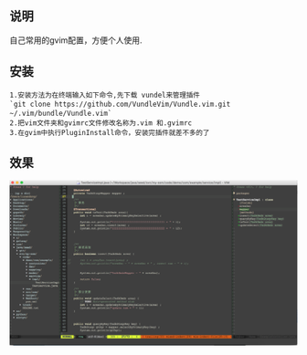 ﻿## 说明  
自己常用的gvim配置，方便个人使用.

## 安装
    1.安装方法为在终端输入如下命令,先下载 vundel来管理插件 
    `git clone https://github.com/VundleVim/Vundle.vim.git ~/.vim/bundle/Vundle.vim`
    2.把vim文件夹和gvimrc文件修改名称为.vim 和.gvimrc
    3.在gvim中执行PluginInstall命令，安装完插件就差不多的了

## 效果
 ![image](https://github.com/switchII/my-vim/blob/master/vim-screenshot.png)
